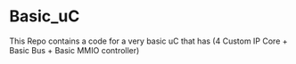 # Basic_uC
 This Repo contains a code for a very basic uC that has (4 Custom IP Core + Basic Bus + Basic MMIO controller)
